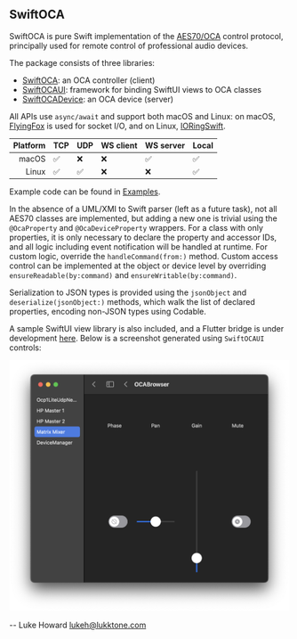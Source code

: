 SwiftOCA
--------

SwiftOCA is pure Swift implementation of the [AES70/OCA](https://ocaalliance.com/what-is-aes70/) control protocol, principally used for remote control of professional audio devices.

The package consists of three libraries:

* [SwiftOCA](Sources/SwiftOCA): an OCA controller (client)
* [SwiftOCAUI](Sources/SwiftOCAUI): framework for binding SwiftUI views to OCA classes
* [SwiftOCADevice](Sources/SwiftOCADevice): an OCA device (server)

All APIs use `async/await` and support both macOS and Linux: on macOS, [FlyingFox](https://github.com/swhitty/FlyingFox) is used for socket I/O, and on Linux, [IORingSwift](https://github.com/PADL/IORingSwift).

| Platform | TCP | UDP | WS client | WS server | Local |
| -:       | :-  | :-  | :-        | :-        | :-    |
| macOS    | ✅  | ❌  | ❌        | ✅        | ✅    |
| Linux    | ✅  | ✅  | ❌        | ❌        | ✅    |

Example code can be found in [Examples](Examples).

In the absence of a UML/XMI to Swift parser (left as a future task), not all AES70 classes are implemented, but adding a new one is trivial using the `@OcaProperty` and `@OcaDeviceProperty` wrappers. For a class with only properties, it is only necessary to declare the property and accessor IDs, and all logic including event notification will be handled at runtime. For custom logic, override the `handleCommand(from:)` method. Custom access control can be implemented at the object or device level by overriding `ensureReadable(by:command)` and `ensureWritable(by:command)`.

Serialization to JSON types is provided using the `jsonObject` and `deserialize(jsonObject:)` methods, which walk the list of declared properties, encoding non-JSON types using Codable. 

A sample SwiftUI view library is also included, and a Flutter bridge is under development [here](https://github.com/PADL/FlutterSwiftOCA). Below is a screenshot generated using `SwiftOCAUI` controls:

![OCABrowser](Documentation/OCABrowser.png)

--
Luke Howard <lukeh@lukktone.com>

